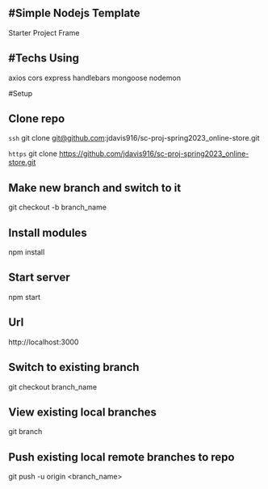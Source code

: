 #Simple Nodejs Template
-----------------------

Starter Project Frame

#Techs Using
-------------
axios
cors
express
handlebars
mongoose
nodemon

#Setup

Clone repo
----------------

`ssh`
git clone git@github.com:jdavis916/sc-proj-spring2023_online-store.git

`https`
git clone https://github.com/jdavis916/sc-proj-spring2023_online-store.git

Make new branch and switch to it
--------------------------------
git checkout -b branch_name

Install modules
----------------
npm install

Start server
----------------
npm start

Url
----------------
http://localhost:3000


Switch to existing branch
----------------
git checkout branch_name

View existing local branches
---------------------------
git branch

Push existing local remote branches to repo
-------------------------------------------
git push -u origin <branch_name>